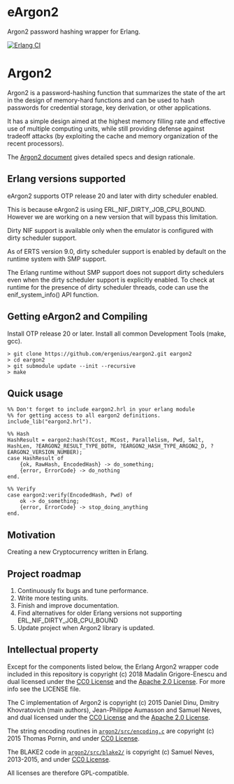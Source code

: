# eArgon2

Argon2 password hashing wrapper for Erlang.

[![Erlang CI](https://github.com/ergenius/eargon2/actions/workflows/erlang.yml/badge.svg)](https://github.com/ergenius/eargon2/actions/workflows/erlang.yml)

# Argon2

Argon2 is a password-hashing function that summarizes the state of the
art in the design of memory-hard functions and can be used to hash
passwords for credential storage, key derivation, or other applications.

It has a simple design aimed at the highest memory filling rate and
effective use of multiple computing units, while still providing defense
against tradeoff attacks (by exploiting the cache and memory organization
of the recent processors).

The [Argon2 document](https://github.com/ergenius/phc-winner-argon2/blob/master/argon2-specs.pdf) gives detailed specs and design
rationale.

## Erlang versions supported

eArgon2 supports OTP release 20 and later with dirty scheduler enabled.

This is because eArgon2 is using ERL_NIF_DIRTY_JOB_CPU_BOUND. However we are working on a new version that will bypass this limitation.

Dirty NIF support is available only when the emulator is configured with dirty scheduler support. 

As of ERTS version 9.0, dirty scheduler support is enabled by default on the runtime system with SMP support. 

The Erlang runtime without SMP support does not support dirty schedulers even when the dirty scheduler support is explicitly enabled. To check at runtime for the presence of dirty scheduler threads, code can use the enif_system_info() API function.

## Getting eArgon2 and Compiling

Install OTP release 20 or later. Install all common Development Tools (make, gcc).

    > git clone https://github.com/ergenius/eargon2.git eargon2
    > cd eargon2
    > git submodule update --init --recursive
    > make
    
## Quick usage
    
    %% Don't forget to include eargon2.hrl in your erlang module
    %% for getting access to all eargon2 definitions.
    include_lib("eargon2.hrl").
    
    %% Hash
    HashResult = eargon2:hash(TCost, MCost, Parallelism, Pwd, Salt, HashLen, ?EARGON2_RESULT_TYPE_BOTH, ?EARGON2_HASH_TYPE_ARGON2_D, ?EARGON2_VERSION_NUMBER);
    case HashResult of 
    	{ok, RawHash, EncodedHash} -> do_something;
    	{error, ErrorCode} -> do_nothing
    end.	
    
    %% Verify
    case eargon2:verify(EncodedHash, Pwd) of 
    	ok -> do_something;
    	{error, ErrorCode} -> stop_doing_anything
    end.	
    
## Motivation

Creating a new Cryptocurrency written in Erlang.

## Project roadmap

1. Continuously fix bugs and tune performance.
2. Write more testing units.
3. Finish and improve documentation.
4. Find alternatives for older Erlang versions not supporting ERL_NIF_DIRTY_JOB_CPU_BOUND
5. Update project when Argon2 library is updated.

## Intellectual property

Except for the components listed below, the Erlang Argon2 wrapper code 
included in this repository is copyright (c) 2018 Madalin Grigore-Enescu
and dual licensed under the
[CC0 License](https://creativecommons.org/about/cc0) and the
[Apache 2.0 License](http://www.apache.org/licenses/LICENSE-2.0). For more info
see the LICENSE file.

The C implementation of Argon2 is copyright (c) 2015 Daniel Dinu, Dmitry Khovratovich (main
authors), Jean-Philippe Aumasson and Samuel Neves, and dual licensed under the
[CC0 License](https://creativecommons.org/about/cc0) and the
[Apache 2.0 License](http://www.apache.org/licenses/LICENSE-2.0).

The string encoding routines in [`argon2/src/encoding.c`](https://github.com/ergenius/phc-winner-argon2/blob/master/src/encoding.c) are
copyright (c) 2015 Thomas Pornin, and under
[CC0 License](https://creativecommons.org/about/cc0).

The BLAKE2 code in [`argon2/src/blake2/`](https://github.com/ergenius/phc-winner-argon2/tree/master/src/blake2) is copyright (c) Samuel
Neves, 2013-2015, and under
[CC0 License](https://creativecommons.org/about/cc0).

All licenses are therefore GPL-compatible.
